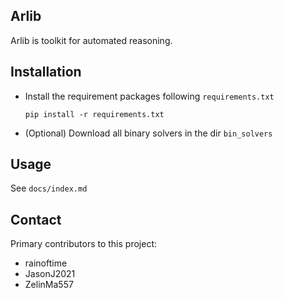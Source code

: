 ## Arlib 

Arlib is toolkit for automated reasoning.



## Installation

- Install the requirement packages following `requirements.txt`
    ~~~~
    pip install -r requirements.txt
    ~~~~
- (Optional) Download all binary solvers in the dir `bin_solvers`



## Usage

See `docs/index.md`

## Contact

Primary contributors to this project:
- rainoftime
- JasonJ2021
- ZelinMa557 